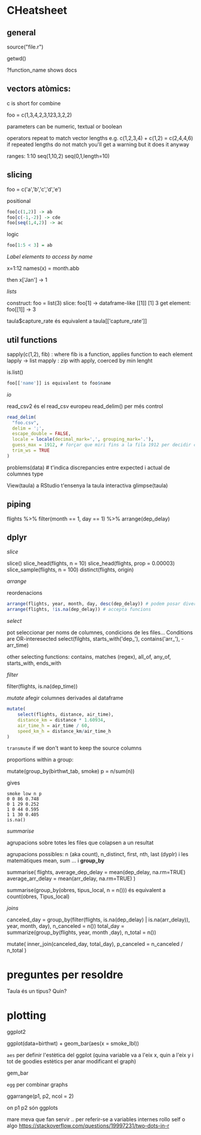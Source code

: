 
CHeatsheet
==========

general
-------
source("file.r")

getwd()

?function_name shows docs

vectors atòmics:
----------------
c is short for combine

foo = c(1,3,4,2,3,123,3,2,2)

parameters can be numeric, textual or boolean

operators repeat to match vector lengths e.g. c(1,2,3,4) + c(1,2) = c(2,4,4,6)
if repeated lengths do not match you'll get a warning but it does it anyway

ranges:
1:10
seq(1,10,2)
seq(0,1,length=10)

slicing
-------
foo = c('a','b','c','d','e')

positional
```r
foo[c(1,2)] -> ab
foo[c(-1,-2)] -> cde
foo[seq(1,4,2)] -> ac
```

logic
```r
foo[1:5 < 3] = ab
```

_Label elements to access by name_

x=1:12
names(x) = month.abb

then
x['Jan'] -> 1

_lists_

construct: foo = list(3)
slice: foo[1] -> dataframe-like  [[1]] [1] 3
get element: foo[[1]] -> 3

taula$capture_rate és equivalent a taula[['capture_rate']]

util functions
---------------

sapply(c(1,2), fib) : where fib is a function, applies function to each element
lapply -> list
mapply : zip with apply, coerced by min lenght

is.list()

```r
foo[['name']] is equivalent to foo$name
```

_io_

read_csv2 és el read_csv europeu
read_delim() per més control

```r
read_delim(
  "foo.csv",
  delim = ';',
  escape_double = FALSE,
  locale = locale(decimal_mark=',', grouping_mark='.'),
  guess_max = 1912, # forçar que miri fins a la fila 1912 per decidir column type
  trim_ws = TRUE
)
```

problems(data) # t'indica discrepancies entre expected i actual de columnes type

View(taula) a RStudio t'ensenya la taula interactiva
glimpse(taula)


piping
------

flights %>%
  filter(month == 1, day == 1) %>%
  arrange(dep_delay)

dplyr
-----

_slice_

slice()
slice_head(flights, n = 10)
slice_head(flights, prop = 0.00003)
slice_sample(flights, n = 100)
distinct(flights, origin)

_arrange_

reordenacions

```r
arrange(flights, year, month, day, desc(dep_delay)) # podem posar diversos criteris un després de l'altre
arrange(flights, !is.na(dep_delay)) # accepta funcions
```

_select_

pot seleccionar per noms de columnes, condicions de les files... Conditions are OR-interesected
select(filghts, starts_with('dep_'), contains('arr_'), -arr_time)

other selecting functions:
contains, matches (regex), all_of, any_of, starts_with, ends_with

_filter_

filter(flights, is.na(dep_time))

_mutate_
afegir columnes derivades al dataframe

```r
mutate(
    select(flights, distance, air_time),
    distance_km = distance * 1.60934,
    air_time_h = air_time / 60,
    speed_km_h = distance_km/air_time_h
)
```

`transmute` if we don't want to keep the source columns

proportions within a group:

mutate(group_by(birthwt_tab, smoke) p = n/sum(n))

gives

```
smoke low n p
0 0 86 0.748
0 1 29 0.252
1 0 44 0.595
1 1 30 0.405
is.na()
```

_summarise_

agrupacions sobre totes les files que colapsen a un resultat

agrupacions possibles: n (aka count), n_distinct, first, nth, last (dyplr) i les matemàtiques mean, sum ...
i **group_by**


summarise(
    flights,
    average_dep_delay = mean(dep_delay, na.rm=TRUE)
    average_arr_delay = mean(arr_delay, na.rm=TRUE)
)

summarise(group_by(obres, tipus_local, n = n())) és equivalent a count(obres, Tipus_local)

_joins_

canceled_day = group_by(filter(flights, is.na(dep_delay) | is.na(arr_delay)), year, month, day), n_canceled = n())
total_day = summarize(group_by(flights, year, month ,day), n_total = n())

mutate(
    inner_join(canceled_day, total_day),
    p_canceled = n_canceled / n_total
)

preguntes per resoldre
======================

Taula és un tipus? Quin?


plotting
========

ggplot2

ggplot(data=birthwt) +
  geom_bar(aes(x = smoke_lbl))

`aes` per definir l'estètica del ggplot (quina variable va a l'eix x, quin a l'eix y i tot de goodies estètics per anar modificant el graph)

gem_bar


`egg` per combinar graphs

ggarrange(p1, p2, ncol = 2)

on p1 p2 són ggplots


mare meva que fan servir .. per referir-se a variables internes rollo self o algo https://stackoverflow.com/questions/19997231/two-dots-in-r